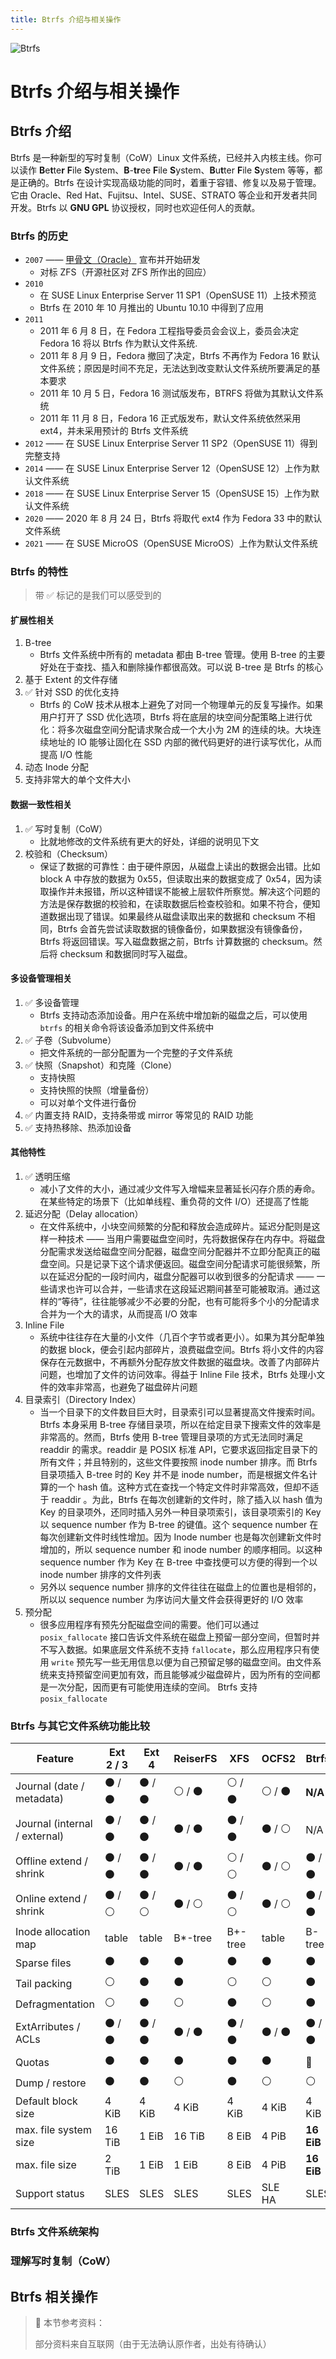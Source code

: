 ```yaml
---
title: Btrfs 介绍与相关操作
---
```


![Btrfs](../static/svg/btrfs-logo.svg)

# Btrfs 介绍与相关操作

## Btrfs 介绍

Btrfs 是一种新型的写时复制（CoW）Linux 文件系统，已经并入内核主线。你可以读作 **B**e**t**te**r** **F**ile **S**ystem、**B**-**tr**ee **F**ile **S**ystem、**B**u**t**ter **F**ile **S**ystem 等等，都是正确的。Btrfs 在设计实现高级功能的同时，着重于容错、修复以及易于管理。它由 Oracle、Red Hat、Fujitsu、Intel、SUSE、STRATO 等企业和开发者共同开发。Btrfs 以 **GNU GPL** 协议授权，同时也欢迎任何人的贡献。

### Btrfs 的历史

- `2007` —— [甲骨文（Oracle）](https://www.oracle.com/cn/index.html) 宣布并开始研发
  - 对标 ZFS（开源社区对 ZFS 所作出的回应）
- `2010`
  - 在 SUSE Linux Enterprise Server 11 SP1（OpenSUSE 11）上技术预览
  - Btrfs 在 2010 年 10 月推出的 Ubuntu 10.10 中得到了应用
- `2011`
  - 2011 年 6 月 8 日，在 Fedora 工程指导委员会会议上，委员会决定 Fedora 16 将以 Btrfs 作为默认文件系统.
  - 2011 年 8 月 9 日，Fedora 撤回了决定，Btrfs 不再作为 Fedora 16 默认文件系统；原因是时间不充足，无法达到改变默认文件系统所要满足的基本要求
  - 2011 年 10 月 5 日，Fedora 16 测试版发布，BTRFS 将做为其默认文件系统
  - 2011 年 11 月 8 日，Fedora 16 正式版发布，默认文件系统依然采用 ext4，并未采用预计的 Btrfs 文件系统
- `2012` —— 在 SUSE Linux Enterprise Server 11 SP2（OpenSUSE 11）得到完整支持
- `2014` —— 在 SUSE Linux Enterprise Server 12（OpenSUSE 12）上作为默认文件系统
- `2018` —— 在 SUSE Linux Enterprise Server 15（OpenSUSE 15）上作为默认文件系统
- `2020` —— 2020 年 8 月 24 日，Btrfs 将取代 ext4 作为 Fedora 33 中的默认文件系统
- `2021` —— 在 SUSE MicroOS（OpenSUSE MicroOS）上作为默认文件系统

### Btrfs 的特性

> 带 ✅ 标记的是我们可以感受到的

#### 扩展性相关

1. B-tree
   - Btrfs 文件系统中所有的 metadata 都由 B-tree 管理。使用 B-tree 的主要好处在于查找、插入和删除操作都很高效。可以说 B-tree 是 Btrfs 的核心
2. 基于 Extent 的文件存储
3. ✅ 针对 SSD 的优化支持
   - Btrfs 的 CoW 技术从根本上避免了对同一个物理单元的反复写操作。如果用户打开了 SSD 优化选项，Btrfs 将在底层的块空间分配策略上进行优化：将多次磁盘空间分配请求聚合成一个大小为 2M 的连续的块。大块连续地址的 IO 能够让固化在 SSD 内部的微代码更好的进行读写优化，从而提高 I/O 性能
4. 动态 Inode 分配
5. 支持非常大的单个文件大小

#### 数据一致性相关

1. ✅ 写时复制（CoW）
   - 比就地修改的文件系统有更大的好处，详细的说明见下文
2. 校验和（Checksum）
   - 保证了数据的可靠性：由于硬件原因，从磁盘上读出的数据会出错。比如 block A 中存放的数据为 0x55，但读取出来的数据变成了 0x54，因为读取操作并未报错，所以这种错误不能被上层软件所察觉。解决这个问题的方法是保存数据的校验和，在读取数据后检查校验和。如果不符合，便知道数据出现了错误。如果最终从磁盘读取出来的数据和 checksum 不相同，Btrfs 会首先尝试读取数据的镜像备份，如果数据没有镜像备份，Btrfs 将返回错误。写入磁盘数据之前，Btrfs 计算数据的 checksum。然后将 checksum 和数据同时写入磁盘。

#### 多设备管理相关

1. ✅ 多设备管理
   - Btrfs 支持动态添加设备。用户在系统中增加新的磁盘之后，可以使用 `btrfs` 的相关命令将该设备添加到文件系统中
2. ✅ 子卷（Subvolume）
   - 把文件系统的一部分配置为一个完整的子文件系统
3. ✅ 快照（Snapshot）和克隆（Clone）
   - 支持快照
   - 支持快照的快照（增量备份）
   - 可以对单个文件进行备份
4. ✅ 内置支持 RAID，支持条带或 mirror 等常见的 RAID 功能
5. ✅ 支持热移除、热添加设备

#### 其他特性

1. ✅ 透明压缩
   - 减小了文件的大小，通过减少文件写入增幅来显著延长闪存介质的寿命。在某些特定的场景下（比如单线程、重负荷的文件 I/O）还提高了性能
2. 延迟分配（Delay allocation）
   - 在文件系统中，小块空间频繁的分配和释放会造成碎片。延迟分配则是这样一种技术 —— 当用户需要磁盘空间时，先将数据保存在内存中。将磁盘分配需求发送给磁盘空间分配器，磁盘空间分配器并不立即分配真正的磁盘空间。只是记录下这个请求便返回。磁盘空间分配请求可能很频繁，所以在延迟分配的一段时间内，磁盘分配器可以收到很多的分配请求 —— 一些请求也许可以合并，一些请求在这段延迟期间甚至可能被取消。通过这样的“等待”，往往能够减少不必要的分配，也有可能将多个小的分配请求合并为一个大的请求，从而提高 I/O 效率
3. Inline File
   - 系统中往往存在大量的小文件（几百个字节或者更小）。如果为其分配单独的数据 block，便会引起内部碎片，浪费磁盘空间。Btrfs 将小文件的内容保存在元数据中，不再额外分配存放文件数据的磁盘块。改善了内部碎片问题，也增加了文件的访问效率。得益于 Inline File 技术，Btrfs 处理小文件的效率非常高，也避免了磁盘碎片问题
4. 目录索引（Directory Index）
   - 当一个目录下的文件数目巨大时，目录索引可以显著提高文件搜索时间。 Btrfs 本身采用 B-tree 存储目录项，所以在给定目录下搜索文件的效率是非常高的。然而，Btrfs 使用 B-tree 管理目录项的方式无法同时满足 readdir 的需求。readdir 是 POSIX 标准 API，它要求返回指定目录下的所有文件；并且特别的，这些文件要按照 inode number 排序。而 Btrfs 目录项插入 B-tree 时的 Key 并不是 inode number，而是根据文件名计算的一个 hash 值。这种方式在查找一个特定文件时非常高效，但却不适于 readdir 。为此，Btrfs 在每次创建新的文件时，除了插入以 hash 值为 Key 的目录项外，还同时插入另外一种目录项索引，该目录项索引的 Key 以 sequence number 作为 B-tree 的键值。这个 sequence number 在每次创建新文件时线性增加。因为 Inode number 也是每次创建新文件时增加的，所以 sequence number 和 inode number 的顺序相同。以这种 sequence number 作为 Key 在 B-tree 中查找便可以方便的得到一个以 inode number 排序的文件列表
   - 另外以 sequence number 排序的文件往往在磁盘上的位置也是相邻的，所以以 sequence number 为序访问大量文件会获得更好的 I/O 效率
5. 预分配
   - 很多应用程序有预先分配磁盘空间的需要。他们可以通过 `posix_fallocate` 接口告诉文件系统在磁盘上预留一部分空间，但暂时并不写入数据。如果底层文件系统不支持 `fallocate`，那么应用程序只有使用 `write` 预先写一些无用信息以便为自己预留足够的磁盘空间。由文件系统来支持预留空间更加有效，而且能够减少磁盘碎片，因为所有的空间都是一次分配，因而更有可能使用连续的空间。 Btrfs 支持 `posix_fallocate`

### Btrfs 与其它文件系统功能比较

| Feature                       | Ext 2 / 3 | Ext 4   | ReiserFS | XFS     | OCFS2   | Btrfs      |
| ----------------------------- | --------- | ------- | -------- | ------- | ------- | ---------- |
| Journal (date / metadata)     | ⚫ / ⚫   | ⚫ / ⚫ | ⚪ / ⚫  | ⚪ / ⚫ | ⚪ / ⚫ | **N/A**    |
| Journal (internal / external) | ⚫ / ⚫   | ⚫ / ⚫ | ⚫ / ⚫  | ⚫ / ⚫ | ⚫ / ⚪ | N/A        |
| Offline extend / shrink       | ⚫ / ⚫   | ⚫ / ⚫ | ⚫ / ⚫  | ⚪ / ⚪ | ⚫ / ⚪ | ⚫ / ⚫    |
| Online extend / shrink        | ⚫ / ⚪   | ⚫ / ⚪ | ⚫ / ⚪  | ⚫ / ⚪ | ⚫ / ⚪ | ⚫ / ⚫    |
| Inode allocation map          | table     | table   | B\*-tree | B+-tree | table   | B-tree     |
| Sparse files                  | ⚫        | ⚫      | ⚫       | ⚫      | ⚫      | ⚫         |
| Tail packing                  | ⚪        | ⚫      | ⚫       | ⚪      | ⚪      | ⚫         |
| Defragmentation               | ⚪        | ⚫      | ⚪       | ⚫      | ⚪      | ⚫         |
| ExtArributes / ACLs           | ⚫ / ⚫   | ⚫ / ⚫ | ⚫ / ⚫  | ⚫ / ⚫ | ⚫ / ⚫ | ⚫ / ⚫    |
| Quotas                        | ⚫        | ⚫      | ⚫       | ⚫      | ⚫      | 🔴         |
| Dump / restore                | ⚫        | ⚫      | ⚪       | ⚫      | ⚪      | ⚪         |
| Default block size            | 4 KiB     | 4 KiB   | 4 KiB    | 4 KiB   | 4 KiB   | 4 KiB      |
| max. file system size         | 16 TiB    | 1 EiB   | 16 TiB   | 8 EiB   | 4 PiB   | **16 EiB** |
| max. file size                | 2 TiB     | 1 EiB   | 1 EiB    | 8 EiB   | 4 PiB   | **16 EiB** |
| Support status                | SLES      | SLES    | SLES     | SLES    | SLE HA  | SLES       |

### Btrfs 文件系统架构

### 理解写时复制（CoW）

## Btrfs 相关操作

> 📔 本节参考资料：
>
> 部分资料来自互联网（由于无法确认原作者，出处有待确认）
